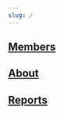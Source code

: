 ```yaml
---
slug: /
---
```


<featured-homepage-boxes></featured-homepage-boxes>

<h2><a href="/members">Members</a></h2>
<h2><a href="/about">About</a></h2>
<h2><a href="/reports">Reports</a></h2>
